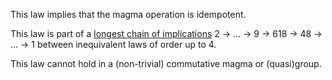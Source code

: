 This law implies that the magma operation is idempotent.

This law is part of a [longest chain of implications](https://leanprover.zulipchat.com/#narrow/channel/458659-Equational/topic/Longest.20implication.20chain/near/521750611) 2 → … → 9 → 618 → 48 → … → 1 between inequivalent laws of order up to 4.

This law cannot hold in a (non-trivial) commutative magma or (quasi)group.

